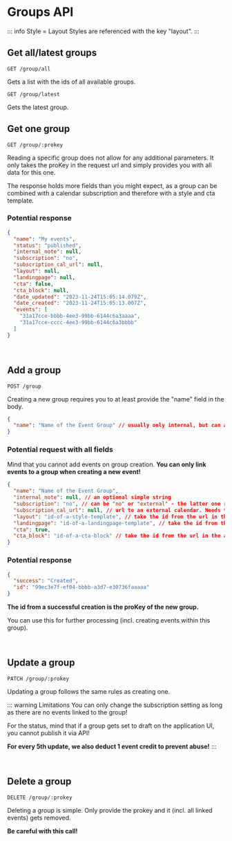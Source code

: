 
# Groups API

::: info Style = Layout
Styles are referenced with the key "layout".
:::

## Get all/latest groups

```
GET /group/all
```

Gets a list with the ids of all available groups.

```
GET /group/latest
```

Gets the latest group.

## Get one group

```
GET /group/:prokey
```

Reading a specific group does not allow for any additional parameters. It only takes the proKey in the request url and simply provides you with all data for this one.

The response holds more fields than you might expect, as a group can be combined with a calendar subscription and therefore with a style and cta template.

### Potential response

```json
{
  "name": "My events",
  "status": "published",
  "internal_note": null,
  "subscription": "no",
  "subscription_cal_url": null,
  "layout": null,
  "landingpage": null,
  "cta": false,
  "cta_block": null,
  "date_updated": "2023-11-24T15:05:14.079Z",
  "date_created": "2023-11-24T15:05:13.007Z",
  "events": [
    "31a17cce-bbbb-4ee3-99bb-6144c6a3aaaa",
    "31a17cce-cccc-4ee3-99bb-6144c6a3bbbb"
  ]
}
```

<br />

## Add a group

```
POST /group
```

Creating a new group requires you to at least provide the "name" field in the body.

```json
{
  "name": "Name of the Event Group" // usually only internal, but can also appear publicly, if you use the subscription functionality!
}
```

### Potential request with all fields

Mind that you cannot add events on group creation. **You can only link events to a group when creating a new event!**

```json
{
  "name": "Name of the Event Group",
  "internal_note": null, // an optional simple string
  "subscription": "no", // can be "no" or "external" - the latter one requires a subscription_cal_url
  "subscription_cal_url": null, // url to an external calendar. Needs to start with "http"! Usually ends with ".ics"
  "layout": "id-of-a-style-template", // take the id from the url in the application
  "landingpage": "id-of-a-landingpage-template", // take the id from the url in the application
  "cta": true,
  "cta_block": "id-of-a-cta-block" // take the id from the url in the application
}
```

### Potential response

```json
{
  "success": "Created",
  "id": "99ec3e7f-ef04-bbbb-a3d7-e30736faaaaa"
}
```

**The id from a successful creation is the proKey of the new group.**

You can use this for further processing (incl. creating events within this group).

<br />

## Update a group

```
PATCH /group/:prokey
```

Updating a group follows the same rules as creating one.

::: warning Limitations
You can only change the subscription setting as long as there are no events linked to the group!

For the status, mind that if a group gets set to draft on the application UI, you cannot publish it via API!

**For every 5th update, we also deduct 1 event credit to prevent abuse!**
:::

<br />

## Delete a group

```
DELETE /group/:prokey
```

Deleting a group is simple. Only provide the prokey and it (incl. all linked events) gets removed.

**Be careful with this call!**